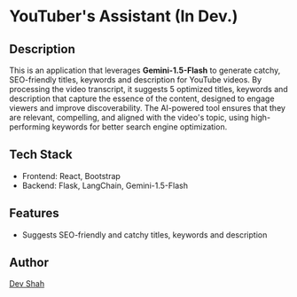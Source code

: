 # YouTuber's Assistant (In Dev.)

## Description

This is an application that leverages **Gemini-1.5-Flash** to generate catchy, SEO-friendly titles, keywords and description for YouTube videos. By processing the video transcript, it suggests 5 optimized titles, keywords and description that capture the essence of the content, designed to engage viewers and improve discoverability. The AI-powered tool ensures that they are relevant, compelling, and aligned with the video's topic, using high-performing keywords for better search engine optimization.

## Tech Stack

- Frontend: React, Bootstrap
- Backend: Flask, LangChain, Gemini-1.5-Flash

## Features

- Suggests SEO-friendly and catchy titles, keywords and description

## Author

[Dev Shah](https://github.com/busycaesar)
